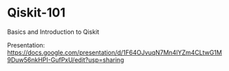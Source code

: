 # Qiskit-101
Basics and Introduction to Qiskit

Presentation: https://docs.google.com/presentation/d/1F64OJvuqN7Mn4lYZm4CLtwG1M9Duw56nkHPI-GufPxU/edit?usp=sharing
